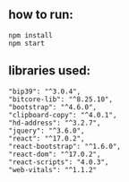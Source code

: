 ## how to run:
`npm install`    
`npm start` 

## libraries used: 
    "bip39": "^3.0.4",
    "bitcore-lib": "^8.25.10",
    "bootstrap": "^4.6.0",
    "clipboard-copy": "^4.0.1",
    "hd-address": "^3.2.7",
    "jquery": "^3.6.0",
    "react": "^17.0.2",
    "react-bootstrap": "^1.6.0",
    "react-dom": "^17.0.2",
    "react-scripts": "4.0.3",
    "web-vitals": "^1.1.2"


